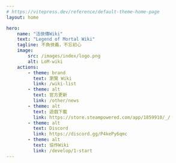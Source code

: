 ```yaml
---
# https://vitepress.dev/reference/default-theme-home-page
layout: home

hero:
    name: "活俠傳Wiki"
    text: "Legend of Mortal Wiki"
    tagline: 不負俠義，不忘初心
    image:
        src: /images/index/logo.png
        alt: LoM-wiki
    actions:
        - theme: brand
          text: 瀏覽 Wiki
          link: /wiki-list
        - theme: alt
          text: 官方更新
          link: /other/news
        - theme: alt
          text: 遊戲下載
          link: https://store.steampowered.com/app/1859910/_/
        - theme: alt
          text: Discord
          link: https://discord.gg/P4kePy6qmc
        - theme: alt
          text: 協作Wiki
          link: /develop/1-start
---
```


<script setup>
import { onMounted } from 'vue';
import { withBase } from "vitepress";

onMounted(() => {
  const heroImage = document.querySelector('.image-container .VPImage');

  const character = document.createElement('img');
  character.id = 'character';
  character.src = withBase('/images/generic/plum_hand.png');
  character.alt = 'Character';
  
  const characterRun = document.createElement('img');
  characterRun.id = 'character-run';
  characterRun.src = withBase('/images/generic/plum_happy_01.png');
  characterRun.alt = 'Character Running';
  characterRun.style.display = 'none';
  
  const characterFade = document.createElement('img');
  characterFade.id = 'character-fade';
  characterFade.src = withBase('/images/index/logo.png');
  characterFade.alt = 'Logo';
  characterFade.style.display = 'none';

  heroImage.parentElement.appendChild(character);
  heroImage.parentElement.appendChild(characterRun);
  heroImage.parentElement.appendChild(characterFade);

  character.addEventListener('animationend', function() {
    this.style.display = 'none';
    characterRun.style.display = 'block';
    characterRun.style.animationPlayState = 'running';
  });

  characterRun.addEventListener('animationend', function() {
    this.style.display = 'none';
    characterFade.style.display = 'block';
    characterFade.style.animationPlayState = 'running';
  });
})
</script>

<style>
@keyframes peek {
  0% { right: 30px; bottom: -600px; opacity: 1; transform: rotate(0deg); }
  20% { right: 30px; bottom: -300px; transform: rotate(0deg); }
  30% { transform: rotate(-20deg); }
  50% { transform: rotate(20deg); }
  70% { transform: rotate(-20deg); }
  80% { right: 30px; bottom: -300px; transform: rotate(0deg); }
  100% { right: 30px; bottom: -800px; opacity: 1; transform: rotate(0deg); }
}

@keyframes run {
  0% { right: -800px; bottom: -350px; }
  100% { right: 600%; bottom: -350px; }
}

@keyframes fade {
  0% { opacity: 0; }
  100% { opacity: 1; }
}
.image-container{
  clip-path: inset(-100px -100px -50px 20px);
}

.image-container .VPImage{
  display: none;
}

#character {
  position: fixed;
  right: 0px;
  bottom: 0px;
  opacity: 0;
  transform: rotate(0deg);
  transform-origin: bottom right;
  animation: peek 2.5s linear;
}

#character-run {
  position: fixed;
  right: -100px;
  bottom: 10px;
  display: none;
  animation: run 1.5s linear;
}

#character-fade {
  position: fixed;
  width: 300px;
  height: 300px;
  left: 50%;
  top: 50%;
  opacity: 1;
  transform: translate(-50%, -50%);
  display: none;
  animation: fade 0.5s linear;
}

@media (max-width: 960px){
  .image-container .VPImage{
    display: block;
  }
  #character{
    display: none;
  }
  #character-run{
    display: none;
  }
  #character-fade{
    display: none;
  }
}

</style>
